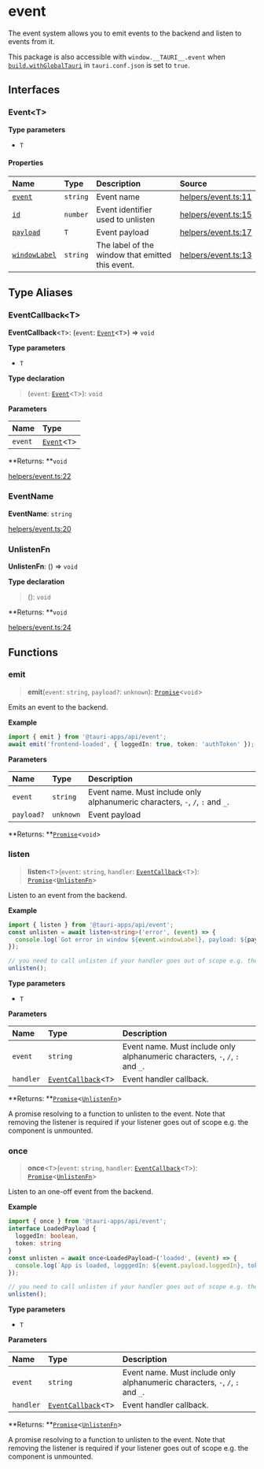 # event

The event system allows you to emit events to the backend and listen to events from it.

This package is also accessible with `window.__TAURI__.event` when [`build.withGlobalTauri`](https://tauri.app/v1/api/config/#buildconfig.withglobaltauri) in `tauri.conf.json` is set to `true`.

## Interfaces

### Event<T\>

**Type parameters**

- `T`

#### Properties

| Name | Type | Description | Source |
| :------ | :------ | :------ | :------ |
| <div class="anchor-with-padding" id="event.Event.event"><a href="#event.Event.event">`event`</a></div> | `string` | Event name | [helpers/event.ts:11](https://github.com/tauri-apps/tauri/blob/a5f2945d/tooling/api/src/helpers/event.ts#L11) |
| <div class="anchor-with-padding" id="event.Event.id"><a href="#event.Event.id">`id`</a></div> | `number` | Event identifier used to unlisten | [helpers/event.ts:15](https://github.com/tauri-apps/tauri/blob/a5f2945d/tooling/api/src/helpers/event.ts#L15) |
| <div class="anchor-with-padding" id="event.Event.payload"><a href="#event.Event.payload">`payload`</a></div> | `T` | Event payload | [helpers/event.ts:17](https://github.com/tauri-apps/tauri/blob/a5f2945d/tooling/api/src/helpers/event.ts#L17) |
| <div class="anchor-with-padding" id="event.Event.windowLabel"><a href="#event.Event.windowLabel">`windowLabel`</a></div> | `string` | The label of the window that emitted this event. | [helpers/event.ts:13](https://github.com/tauri-apps/tauri/blob/a5f2945d/tooling/api/src/helpers/event.ts#L13) |

## Type Aliases

### EventCallback<T\>

 **EventCallback**<`T`\>: (`event`: [`Event`](event.md#event)<`T`\>) => `void`

**Type parameters**

- `T`

**Type declaration**

> (`event`: [`Event`](event.md#event)<`T`\>): `void`

**Parameters**

| Name | Type |
| :------ | :------ |
| `event` | [`Event`](event.md#event)<`T`\> |

**Returns: **`void`

[helpers/event.ts:22](https://github.com/tauri-apps/tauri/blob/a5f2945d/tooling/api/src/helpers/event.ts#L22)

### EventName

 **EventName**: `string`

[helpers/event.ts:20](https://github.com/tauri-apps/tauri/blob/a5f2945d/tooling/api/src/helpers/event.ts#L20)

### UnlistenFn

 **UnlistenFn**: () => `void`

**Type declaration**

> (): `void`

**Returns: **`void`

[helpers/event.ts:24](https://github.com/tauri-apps/tauri/blob/a5f2945d/tooling/api/src/helpers/event.ts#L24)

## Functions

### emit

> **emit**(`event`: `string`, `payload?`: `unknown`): [`Promise`]( https://developer.mozilla.org/en-US/docs/Web/JavaScript/Reference/Global_Objects/Promise )<`void`\>

Emits an event to the backend.

**Example**

```typescript
import { emit } from '@tauri-apps/api/event';
await emit('frontend-loaded', { loggedIn: true, token: 'authToken' });
```

**Parameters**

| Name | Type | Description |
| :------ | :------ | :------ |
| `event` | `string` | Event name. Must include only alphanumeric characters, `-`, `/`, `:` and `_`. |
| `payload?` | `unknown` | Event payload |

**Returns: **[`Promise`]( https://developer.mozilla.org/en-US/docs/Web/JavaScript/Reference/Global_Objects/Promise )<`void`\>

### listen

> **listen**<`T`\>(`event`: `string`, `handler`: [`EventCallback`](event.md#eventcallback)<`T`\>): [`Promise`]( https://developer.mozilla.org/en-US/docs/Web/JavaScript/Reference/Global_Objects/Promise )<[`UnlistenFn`](event.md#unlistenfn)\>

Listen to an event from the backend.

**Example**

```typescript
import { listen } from '@tauri-apps/api/event';
const unlisten = await listen<string>('error', (event) => {
  console.log(`Got error in window ${event.windowLabel}, payload: ${payload}`);
});

// you need to call unlisten if your handler goes out of scope e.g. the component is unmounted
unlisten();
```

**Type parameters**

- `T`

**Parameters**

| Name | Type | Description |
| :------ | :------ | :------ |
| `event` | `string` | Event name. Must include only alphanumeric characters, `-`, `/`, `:` and `_`. |
| `handler` | [`EventCallback`](event.md#eventcallback)<`T`\> | Event handler callback. |

**Returns: **[`Promise`]( https://developer.mozilla.org/en-US/docs/Web/JavaScript/Reference/Global_Objects/Promise )<[`UnlistenFn`](event.md#unlistenfn)\>

A promise resolving to a function to unlisten to the event.
Note that removing the listener is required if your listener goes out of scope e.g. the component is unmounted.

### once

> **once**<`T`\>(`event`: `string`, `handler`: [`EventCallback`](event.md#eventcallback)<`T`\>): [`Promise`]( https://developer.mozilla.org/en-US/docs/Web/JavaScript/Reference/Global_Objects/Promise )<[`UnlistenFn`](event.md#unlistenfn)\>

Listen to an one-off event from the backend.

**Example**

```typescript
import { once } from '@tauri-apps/api/event';
interface LoadedPayload {
  loggedIn: boolean,
  token: string
}
const unlisten = await once<LoadedPayload>('loaded', (event) => {
  console.log(`App is loaded, logggedIn: ${event.payload.loggedIn}, token: ${event.payload.token}`);
});

// you need to call unlisten if your handler goes out of scope e.g. the component is unmounted
unlisten();
```

**Type parameters**

- `T`

**Parameters**

| Name | Type | Description |
| :------ | :------ | :------ |
| `event` | `string` | Event name. Must include only alphanumeric characters, `-`, `/`, `:` and `_`. |
| `handler` | [`EventCallback`](event.md#eventcallback)<`T`\> | Event handler callback. |

**Returns: **[`Promise`]( https://developer.mozilla.org/en-US/docs/Web/JavaScript/Reference/Global_Objects/Promise )<[`UnlistenFn`](event.md#unlistenfn)\>

A promise resolving to a function to unlisten to the event.
Note that removing the listener is required if your listener goes out of scope e.g. the component is unmounted.
